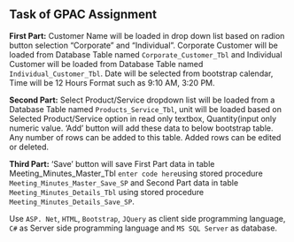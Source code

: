 ## Task of GPAC Assignment
**First Part:**
Customer Name will be loaded in drop down list based on radion button selection “Corporate” and “Individual”. Corporate Customer will be loaded from Database Table
named `Corporate_Customer_Tbl` and Individual Customer will be loaded from Database Table named `Individual_Customer_Tbl`. Date will be selected from bootstrap
calendar, Time will be 12 Hours Format such as 9:10 AM, 3:20 PM.

**Second Part:**
Select Product/Service dropdown list will be loaded from a Database Table named `Products_Service_Tbl`, unit will be loaded based on Selected Product/Service option in
read only textbox, Quantity(input only numeric value. ‘Add’ button will add these data to below bootstrap table. Any number of rows can be added to this table. Added
rows can be edited or deleted.

**Third Part:**
‘Save’ button will save First Part data in table Meeting_Minutes_Master_Tbl `enter code here`using stored procedure `Meeting_Minutes_Master_Save_SP` and Second Part data in table
`Meeting_Minutes_Details_Tbl` using stored procedure `Meeting_Minutes_Details_Save_SP`.

Use `ASP. Net`, `HTML`, `Bootstrap`, `JQuery` as client side programming language, `C#` as Server side programming language and `MS SQL Server` as database.
